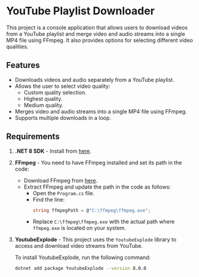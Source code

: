 # YouTube Playlist Downloader

This project is a console application that allows users to download videos from a YouTube playlist and merge video and audio streams into a single MP4 file using FFmpeg. It also provides options for selecting different video qualities.

## Features

- Downloads videos and audio separately from a YouTube playlist.
- Allows the user to select video quality:
  - Custom quality selection.
  - Highest quality.
  - Medium quality.
- Merges video and audio streams into a single MP4 file using FFmpeg.
- Supports multiple downloads in a loop.

## Requirements

1. **.NET 8 SDK** - Install from [here](https://dotnet.microsoft.com/en-us/download/dotnet/8.0).
2. **FFmpeg** - You need to have FFmpeg installed and set its path in the code:
   - Download FFmpeg from [here](https://ffmpeg.org/download.html).
   - Extract FFmpeg and update the path in the code as follows:
     - Open the `Program.cs` file.
     - Find the line:
       ```csharp
       string ffmpegPath = @"C:\ffmpeg\ffmpeg.exe";
       ```
     - Replace `C:\ffmpeg\ffmpeg.exe` with the actual path where `ffmpeg.exe` is located on your system.

3. **YoutubeExplode** - This project uses the `YoutubeExplode` library to access and download video streams from YouTube.

   To install YoutubeExplode, run the following command:
   ```bash
   dotnet add package YoutubeExplode --version 8.0.0
